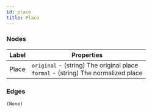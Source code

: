 ```yaml
---
id: place
title: Place
---
```

### Nodes
|Label|Properties|
|---|---|
|Place|`original` - (string) The original place<br />`formal` - (string) The normalized place|

### Edges
`(None)`
